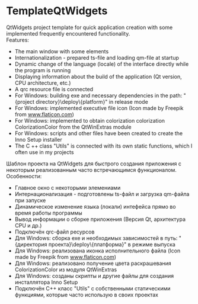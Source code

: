 # TemplateQtWidgets

QtWidgets project template for quick application creation with some implemented frequently encountered functionality. </br>
Features:
- The main window with some elements
- Internationalization - prepared ts-file and loading qm-file at startup
- Dynamic change of the language (locale) of the interface directly while the program is running
- Displaying information about the build of the application (Qt version, CPU architecture, etc.)
- A qrc resource file is connected
- For Windows: building exe and necessary dependencies in the path: "{project directory}\deploy\\{platform}" in release mode
- For Windows: implemented executive file icon (Icon made by Freepik from www.flaticon.com)
- For Windows: implemented to obtain colorization colorization ColorizationColor from the QtWinExtras module
- For Windows: scripts and other files have been created to create the Inno Setup installer
- The C ++ class "Utils" is connected with its own static functions, which I often use in my projects

Шаблон проекта на QtWidgets для быстрого создания приложения с некоторым реализованным часто встречающимся функционалом.</br>
Особенности:
- Главное окно с некоторыми элемениами
- Интернационализация - подготовлены ts-файл и загрузка qm-файла при запуске
- Динамическое изменение языка (локали) интефейса прямо во время работы программы
- Вывод информации о сборке приложения (Версия Qt, архитектура CPU и др.)
- Подключён qrc-файл ресурсов
- Для Windows: сборка exe и необходимых зависимостей в путь: "{директория проекта}\deploy\\{платформа}" в режиме выпуска
- Для Windows: реализована иконка исполнительного файла (Icon made by Freepik from www.flaticon.com)
- Для Windows: реализовано получение цвета раскрашевания ColorizationColor из модуля QtWinExtras
- Для Windows: созданы скрипты и другие файлы для создания инсталлятора Inno Setup
- Подключён C++ класс "Utils" с собственными статическими функциями, которые часто использую в своих проектах
